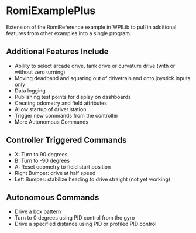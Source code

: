 # RomiExamplePlus

Extension of the RomiReference example in WPILib to pull in additional features from other examples into a single program.

## Additional Features Include
- Ability to select arcade drive, tank drive or curvature drive (with or without zero turning)
- Moving deadband and squaring out of drivetrain and onto joystick inputs only
- Data logging
- Publishing test points for display on dashboards
- Creating odometry and field attributes
- Allow startup of driver station
- Trigger new commands from the controller
- More Autonomous Commands

## Controller Triggered Commands
- X: Turn to 90 degrees
- B: Turn to -90 degrees
- A: Reset odometry to field start position
- Right Bumper: drive at half speed
- Left Bumper: stabilize heading to drive straight (not yet working)

## Autonomous Commands
- Drive a box pattern
- Turn to 0 degrees using PID control from the gyro
- Drive a specified distance using PID or profiled PID control 